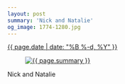 ```yaml
---
layout: post
summary: 'Nick and Natalie'
og_image: 1774-1280.jpg
---
```


<div class="post">
 <time>
  <a href="/1774">
   {{ page.date | date: "%B %-d, %Y" }}
  </a>
 </time>
 <a href="/1774">
  <figure data-taken="5/28/2023">
   <img alt="{{ page.summary }}" sizes="(min-width: 700px) 50vw, calc(100vw - 2rem)" src="{{ site.assets_url }}/1774-640.jpg" srcset="{{ site.assets_url }}/1774-320.jpg 320w, {{ site.assets_url }}/1774-640.jpg 640w, {{ site.assets_url }}/1774-960.jpg 960w, {{ site.assets_url }}/1774-1280.jpg 1280w"/>
  </figure>
 </a>
 <span>
  Nick and Natalie
 </span>
</div>
